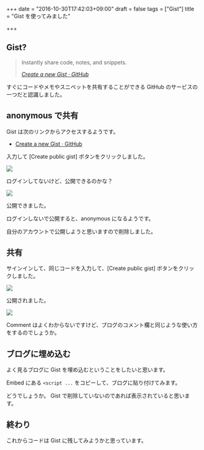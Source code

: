 +++
date = "2016-10-30T17:42:03+09:00"
draft = false
tags = ["Gist"]
title = "Gist を使ってみました"

+++

<!--more-->

## Gist?

> Instantly share code, notes, and snippets.
>
> <cite>[Create a new Gist · GitHub](https://gist.github.com)</cite>

すぐにコードやメモやスニペットを共有することができる GitHub のサービスの一つだと認識しました。

## anonymous で共有

Gist は次のリンクからアクセスするようです。

* [Create a new Gist · GitHub](https://gist.github.com)

入力して [Create public gist] ボタンをクリックしました。

![](/img/53-01.png)

ログインしてないけど、公開できるのかな？

![](/img/53-02.png)

公開できました。

ログインしないで公開すると、anonymous になるようです。

自分のアカウントで公開しようと思いますので削除しました。

## 共有

サインインして、同じコードを入力して、[Create public gist] ボタンをクリックしました。

![](/img/53-03.png)

公開されました。

![](/img/53-04.png)

Comment はよくわからないですけど、ブログのコメント欄と同じような使い方をするのでしょうか。

## ブログに埋め込む

よく見るブログに Gist を埋め込むということをしたいと思います。

Embed にある `<script ...` をコピーして、ブログに貼り付けてみます。

<!-- <script src="https://gist.github.com/anonymous/9cd38f815da8a25a2a5b45992107d53f.js"></script>

<script src="https://gist.github.com/anonymous/65d7292fd016019b1b2e3f77a8a7fffb.js"></script> -->

<script src="https://gist.github.com/va2577/1e5ef34d7f191d12774cedaaff741c37.js"></script>

どうでしょうか。
Gist で削除していないのであれば表示されていると思います。

## 終わり

これからコードは Gist に残してみようかと思っています。
